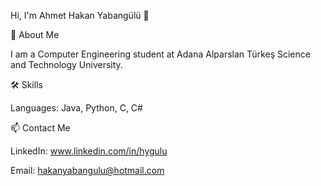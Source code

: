 Hi, I'm Ahmet Hakan Yabangülü 👋

🚀 About Me

I am a Computer Engineering student at Adana Alparslan Türkeş Science and Technology University.

🛠️ Skills

Languages: Java, Python, C, C# 

📫 Contact Me

LinkedIn: www.linkedin.com/in/hygulu

Email: hakanyabangulu@hotmail.com
